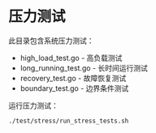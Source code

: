 
# 压力测试

此目录包含系统压力测试：
- high_load_test.go - 高负载测试
- long_running_test.go - 长时间运行测试
- recovery_test.go - 故障恢复测试
- boundary_test.go - 边界条件测试

运行压力测试：
```bash
./test/stress/run_stress_tests.sh

